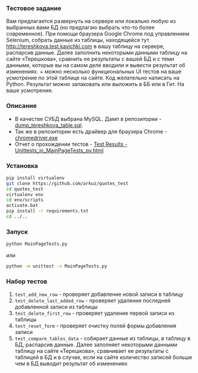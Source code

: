 ### Тестовое задание
Вам предлагается развернуть на сервере или локально любую из выбранных вами БД (но предлагаю выбрать что-то более современное). При помощи браузера Google Chrome под управлением Selenium, собрать данные из таблицы, находящейся тут http://tereshkova.test.kavichki.com в вашу таблицу на сервере, распарсив данные. Далее заполнить некоторыми данными таблицу на сайте «Терешкова», сравнить ее результаты с вашей БД и с теми данными, которые вы на самом деле вводили и вывести результат об изменениях. + можно несколько функциональных UI тестов на ваше усмотрение по этой таблице на сайте. Код желательно написать на Python. Результат можно запаковать или выложить в ББ или в Гит. На ваше усмотрение.

### Описание
 - В качестве СУБД выбрана MySQL. Дамп в репозитории - [dump_tereshkova_table.sql](https://github.com/arkuz/quotes_test/blob/master/dump_tereshkova_table.sql).
 - Так же в репозитории есть драйвер для браузера Chrome - [chromedriver.exe](https://github.com/arkuz/quotes_test/blob/master/chromedriver.exe)
 - Отчет о прохождении тестов - [Test Results - Unittests_in_MainPageTests_py.html](https://github.com/arkuz/quotes_test/blob/master/Test%20Results%20-%20Unittests_in_MainPageTests_py.html)

### Установка
```bash
pip install virtualenv
git clone https://github.com/arkuz/quotes_test
cd quotes_test
virtualenv env
cd env/scripts
activate.bat
pip install -r requirements.txt
cd ../..
```

### Запуск
```bash
python MainPageTests.py
```
или
```bash
python -m unittest -v MainPageTests.py
```

### Набор тестов
1. `test_add_new_row` - проверяет добавление новой записи в таблицу
2. `test_delete_last_added_row` - проверяет удаление последней добавленной записи из таблицы
3. `test_delete_first_row` - проверяет удаление первой записи из таблицы
4. `test_reset_form` - проверяет очистку полей формы добавления записи
5. `test_compare_tables_data` - собирает данные из таблицы, в таблицу в БД, распарсив данные. Далее заполняет некоторыми данными таблицу на сайте «Терешкова», сравнивает ее результаты с таблицей в БД и в случае, если на сайте количество записей больше чем в БД выводит результат об изменениях

